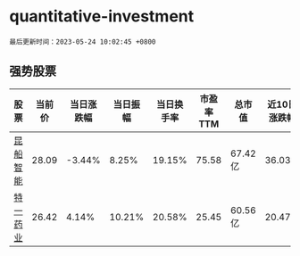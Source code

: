 # quantitative-investment

`最后更新时间：2023-05-24 10:02:45 +0800`

## 强势股票

|股票|当前价|当日涨跌幅|当日振幅|当日换手率|市盈率TTM|总市值|近10日涨跌幅|
|----|----|----|----|----|----|----|----|
|[昆船智能](https://xueqiu.com/S/SZ301311)|28.09|-3.44%|8.25%|19.15%|75.58|67.42亿|36.03%|
|[特一药业](https://xueqiu.com/S/SZ002728)|26.42|4.14%|10.21%|20.58%|25.45|60.56亿|20.47%|
